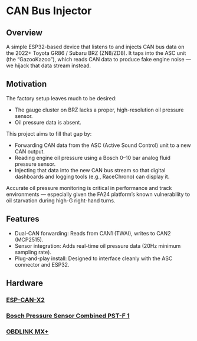 # CAN Bus Injector

## Overview

A simple ESP32-based device that listens to and injects CAN bus data on the 2022+ Toyota GR86 / Subaru BRZ (ZN8/ZD8).
It taps into the ASC unit (the “GazooKazoo”), which reads CAN data to produce fake engine noise — we hijack that data stream instead.

## Motivation

The factory setup leaves much to be desired:
- The gauge cluster on BRZ lacks a proper, high-resolution oil pressure sensor.
- Oil pressure data is absent.

This project aims to fill that gap by:
- Forwarding CAN data from the ASC (Active Sound Control) unit to a new CAN output.
- Reading engine oil pressure using a Bosch 0–10 bar analog fluid pressure sensor.
- Injecting that data into the new CAN bus stream so that digital dashboards and logging tools (e.g., RaceChrono) can display it.

Accurate oil pressure monitoring is critical in performance and track environments — especially given the FA24 platform’s known vulnerability to oil starvation during high-G right-hand turns.

## Features

- Dual-CAN forwarding: Reads from CAN1 (TWAI), writes to CAN2 (MCP2515).
- Sensor integration: Adds real-time oil pressure data (20Hz minimum sampling rate).
- Plug-and-play install: Designed to interface cleanly with the ASC connector and ESP32.

## Hardware

### [ESP-CAN-X2](https://wiki.autosportlabs.com/ESP32-CAN-X2)

### [Bosch Pressure Sensor Combined PST-F 1](https://www.bosch-motorsport.com/content/downloads/Raceparts/en-GB/54249355.html)

### [OBDLINK MX+](https://www.obdlink.com/products/obdlink-mxp/)
